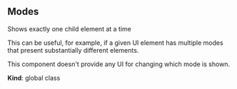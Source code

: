 <a name="Modes"></a>
## Modes
Shows exactly one child element at a time

This can be useful, for example, if a given UI element has multiple modes
that present substantially different elements.

This component doesn't provide any UI for changing which mode is shown.

**Kind**: global class  
